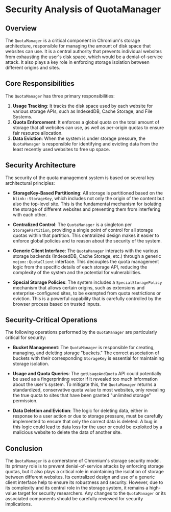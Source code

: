 # Security Analysis of QuotaManager

## Overview

The `QuotaManager` is a critical component in Chromium's storage architecture, responsible for managing the amount of disk space that websites can use. It is a central authority that prevents individual websites from exhausting the user's disk space, which would be a denial-of-service attack. It also plays a key role in enforcing storage isolation between different origins and sites.

## Core Responsibilities

The `QuotaManager` has three primary responsibilities:

1.  **Usage Tracking**: It tracks the disk space used by each website for various storage APIs, such as IndexedDB, Cache Storage, and File Systems.
2.  **Quota Enforcement**: It enforces a global quota on the total amount of storage that all websites can use, as well as per-origin quotas to ensure fair resource allocation.
3.  **Data Eviction**: When the system is under storage pressure, the `QuotaManager` is responsible for identifying and evicting data from the least recently used websites to free up space.

## Security Architecture

The security of the quota management system is based on several key architectural principles:

*   **StorageKey-Based Partitioning**: All storage is partitioned based on the `blink::StorageKey`, which includes not only the origin of the content but also the top-level site. This is the fundamental mechanism for isolating the storage of different websites and preventing them from interfering with each other.

*   **Centralized Control**: The `QuotaManager` is a singleton per `StoragePartition`, providing a single point of control for all storage quotas within that partition. This centralized design makes it easier to enforce global policies and to reason about the security of the system.

*   **Generic Client Interface**: The `QuotaManager` interacts with the various storage backends (IndexedDB, Cache Storage, etc.) through a generic `mojom::QuotaClient` interface. This decouples the quota management logic from the specific details of each storage API, reducing the complexity of the system and the potential for vulnerabilities.

*   **Special Storage Policies**: The system includes a `SpecialStoragePolicy` mechanism that allows certain origins, such as extensions and enterprise-configured sites, to be exempted from quota restrictions or eviction. This is a powerful capability that is carefully controlled by the browser process based on trusted inputs.

## Security-Critical Operations

The following operations performed by the `QuotaManager` are particularly critical for security:

*   **Bucket Management**: The `QuotaManager` is responsible for creating, managing, and deleting storage "buckets." The correct association of buckets with their corresponding `StorageKey` is essential for maintaining storage isolation.

*   **Usage and Quota Queries**: The `getUsageAndQuota` API could potentially be used as a fingerprinting vector if it revealed too much information about the user's system. To mitigate this, the `QuotaManager` returns a standardized, conservative quota value to most websites, only revealing the true quota to sites that have been granted "unlimited storage" permission.

*   **Data Deletion and Eviction**: The logic for deleting data, either in response to a user action or due to storage pressure, must be carefully implemented to ensure that only the correct data is deleted. A bug in this logic could lead to data loss for the user or could be exploited by a malicious website to delete the data of another site.

## Conclusion

The `QuotaManager` is a cornerstone of Chromium's storage security model. Its primary role is to prevent denial-of-service attacks by enforcing storage quotas, but it also plays a critical role in maintaining the isolation of storage between different websites. Its centralized design and use of a generic client interface help to ensure its robustness and security. However, due to its complexity and its central role in the storage system, it remains a high-value target for security researchers. Any changes to the `QuotaManager` or its associated components should be carefully reviewed for security implications.